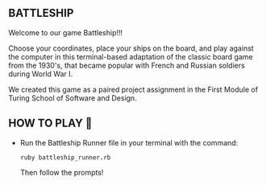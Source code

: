## BATTLESHIP ##

Welcome to our game Battleship!!!

Choose your coordinates, place your ships on the board, and play against the
computer in this terminal-based adaptation of the classic board game from the
1930's, that became popular with French and Russian soldiers during World War I.

We created this game as a paired project assignment in the First Module of
Turing School of Software and Design.


## HOW TO PLAY 🚢

* Run the Battleship Runner file in your terminal with the command:

  `ruby battleship_runner.rb`

  Then follow the prompts!
